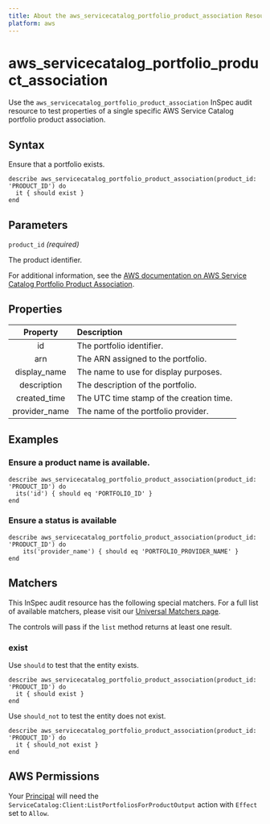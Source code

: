 ```yaml
---
title: About the aws_servicecatalog_portfolio_product_association Resource
platform: aws
---
```


# aws\_servicecatalog\_portfolio\_product\_association

Use the `aws_servicecatalog_portfolio_product_association` InSpec audit resource to test properties of a single specific AWS Service Catalog portfolio product association.

## Syntax

Ensure that a portfolio exists.

    describe aws_servicecatalog_portfolio_product_association(product_id: 'PRODUCT_ID') do
      it { should exist }
    end

## Parameters

`product_id` _(required)_

The product identifier.

For additional information, see the [AWS documentation on AWS Service Catalog Portfolio Product Association](https://docs.aws.amazon.com/AWSCloudFormation/latest/UserGuide/aws-resource-servicecatalog-portfolioproductassociation.html).

## Properties

| Property | Description |
| :---: | :--- |
| id | The portfolio identifier. |
| arn | The ARN assigned to the portfolio. |
| display_name | The name to use for display purposes. |
| description | The description of the portfolio. |
| created_time | The UTC time stamp of the creation time. |
| provider_name | The name of the portfolio provider. |

## Examples

### Ensure a product name is available.

    describe aws_servicecatalog_portfolio_product_association(product_id: 'PRODUCT_ID') do
      its('id') { should eq 'PORTFOLIO_ID' }
    end

### Ensure a status is available

    describe aws_servicecatalog_portfolio_product_association(product_id: 'PRODUCT_ID') do
        its('provider_name') { should eq 'PORTFOLIO_PROVIDER_NAME' }
    end

## Matchers

This InSpec audit resource has the following special matchers. For a full list of available matchers, please visit our [Universal Matchers page](https://www.inspec.io/docs/reference/matchers/).

The controls will pass if the `list` method returns at least one result.

### exist

Use `should` to test that the entity exists.

    describe aws_servicecatalog_portfolio_product_association(product_id: 'PRODUCT_ID') do
      it { should exist }
    end

Use `should_not` to test the entity does not exist.

    describe aws_servicecatalog_portfolio_product_association(product_id: 'PRODUCT_ID') do
      it { should_not exist }
    end

## AWS Permissions

Your [Principal](https://docs.aws.amazon.com/IAM/latest/UserGuide/intro-structure.html#intro-structure-principal) will need the `ServiceCatalog:Client:ListPortfoliosForProductOutput` action with `Effect` set to `Allow`.
